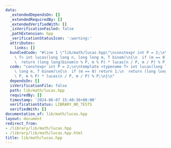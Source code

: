 ```yaml
---
data:
  _extendedDependsOn: []
  _extendedRequiredBy: []
  _extendedVerifiedWith: []
  _isVerificationFailed: false
  _pathExtension: hpp
  _verificationStatusIcon: ':warning:'
  attributes:
    links: []
  bundledCode: "#line 1 \"lib/math/lucas.hpp\"\nconstexpr int P = 2;\n\ntemplate <typename\
    \ T> int lucas(long long n, long long m, T binom)\n{\n  if (m == 0) return 1;\n\
    \  return (long long)binom(n % P, m % P) * lucas(n / P, m / P) % P;\n}\n"
  code: "constexpr int P = 2;\n\ntemplate <typename T> int lucas(long long n, long\
    \ long m, T binom)\n{\n  if (m == 0) return 1;\n  return (long long)binom(n %\
    \ P, m % P) * lucas(n / P, m / P) % P;\n}\n"
  dependsOn: []
  isVerificationFile: false
  path: lib/math/lucas.hpp
  requiredBy: []
  timestamp: '2024-06-07 15:40:36+08:00'
  verificationStatus: LIBRARY_NO_TESTS
  verifiedWith: []
documentation_of: lib/math/lucas.hpp
layout: document
redirect_from:
- /library/lib/math/lucas.hpp
- /library/lib/math/lucas.hpp.html
title: lib/math/lucas.hpp
---
```

